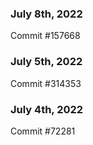 ### July 8th, 2022

Commit #157668

### July 5th, 2022

Commit #314353


### July 4th, 2022

Commit #72281
